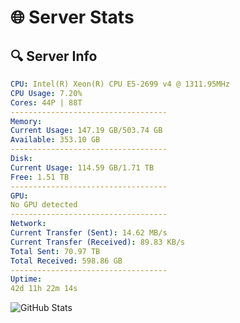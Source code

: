 # 🌐 Server Stats
## 🔍 Server Info
```yaml
CPU: Intel(R) Xeon(R) CPU E5-2699 v4 @ 1311.95MHz
CPU Usage: 7.20%
Cores: 44P | 88T
-----------------------------------
Memory:
Current Usage: 147.19 GB/503.74 GB
Available: 353.10 GB
-----------------------------------
Disk:
Current Usage: 114.59 GB/1.71 TB
Free: 1.51 TB
-----------------------------------
GPU:
No GPU detected
-----------------------------------
Network:
Current Transfer (Sent): 14.62 MB/s
Current Transfer (Received): 89.83 KB/s
Total Sent: 70.97 TB
Total Received: 598.86 GB
-----------------------------------
Uptime:
42d 11h 22m 14s
```
![GitHub Stats](https://img.shields.io/badge/Updated-2025-04-19_08:45:03-blue)